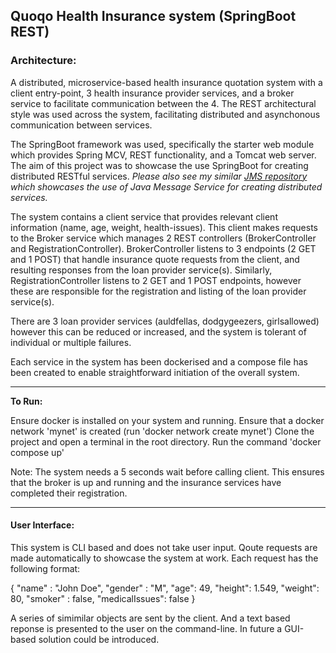 ## Quoqo Health Insurance system (SpringBoot REST)

### Architecture:

A distributed, microservice-based health insurance quotation system with a client entry-point, 3 health insurance provider services, and a broker service to facilitate communication between the 4.
The REST architectural style was used across the system, facilitating distributed and asynchonous communication between services.

The SpringBoot framework was used, specifically the starter web module which provides Spring MCV, REST functionality, and a Tomcat web server.
The aim of this project was to showcase the use SpringBoot for creating distributed RESTful services. _Please also see my similar [JMS repository](https://github.com/jamesclackett/Health-Insurance-System-JMS) which showcases the use of Java Message Service for creating distributed services._

The system contains a client service that provides relevant client information (name, age, weight, health-issues). This client makes requests to the Broker service which manages 2 REST controllers (BrokerController and RegistrationController). BrokerController listens to 3 endpoints (2 GET and 1 POST) that handle insurance quote requests from 
the client, and resulting responses from the loan provider service(s). Similarly, RegistrationController listens to 2 GET and 1 POST endpoints, however these are 
responsible for the registration and listing of the loan provider service(s).

There are 3 loan provider services (auldfellas, dodgygeezers, girlsallowed) however this can be reduced or increased, and the system is tolerant of individual or multiple
failures.

Each service in the system has been dockerised and a compose file has been created to enable straightforward initiation of the overall system.

---


**To Run:**

Ensure docker is installed on your system and running.
Ensure that a docker network 'mynet' is created (run 'docker network create mynet')
Clone the project and open a terminal in the root directory.
Run the command 'docker compose up'

Note:
The system needs a 5 seconds wait before calling client.
This ensures that the broker is up and running and the insurance services have completed their registration.

---

#### User Interface:

This system is CLI based and does not take user input. Qoute requests are made automatically to showcase the system at work. Each request has the following format:

{
"name" : "John Doe",
"gender" : "M",
"age": 49,
"height": 1.549,
"weight": 80,
"smoker" : false,
"medicalIssues": false
}

A series of simimilar objects are sent by the client. And a text based reponse is presented to the user on the command-line.
In future a GUI-based solution could be introduced.




